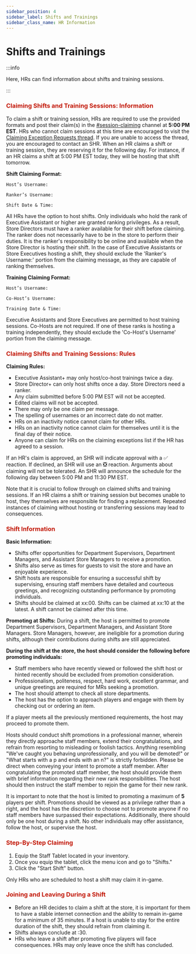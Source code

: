 ```yaml
---
sidebar_position: 4
sidebar_label: Shifts and Trainings
sidebar_class_name: HR Information
---
```


# Shifts and Trainings

:::info

Here, HRs can find information about shifts and training sessions.

:::

### <font color="#C21807">Claiming Shifts and Training Sessions: Information</font>

To claim a shift or training session, HRs are required to use the provided formats and post their claim(s) in the [#session-claiming](https://discord.com/channels/323081832071561216/889200177536196608) channel at **5:00 PM EST**. HRs who cannot claim sessions at this time are encouraged to visit the [Claiming Exception Requests thread](https://discord.com/channels/323081832071561216/1177015340803293184). If you are unable to access the thread, you are encouraged to contact an SHR. When an HR claims a shift or training session, they are reserving it for the following day. For instance, if an HR claims a shift at 5:00 PM EST today, they will be hosting that shift tomorrow.

**Shift Claiming Format:**

`Host’s Username:`

`Ranker’s Username:`

`Shift Date & Time:`

All HRs have the option to host shifts. Only individuals who hold the rank of Executive Assistant or higher are granted ranking privileges. As a result, Store Directors must have a ranker available for their shift before claiming. The ranker does not necessarily have to be in the store to perform their duties. It is the ranker's responsibility to be online and available when the Store Director is hosting their shift. In the case of Executive Assistants or Store Executives hosting a shift, they should exclude the 'Ranker's Username:' portion from the claiming message, as they are capable of ranking themselves.

**Training Claiming Format:**

`Host’s Username:`

`Co-Host’s Username:`

`Training Date & Time:`

Executive Assistants and Store Executives are permitted to host training sessions. Co-Hosts are not required. If one of these ranks is hosting a training independently, they should exclude the 'Co-Host's Username' portion from the claiming message.

### <font color="#C21807">Claiming Shifts and Training Sessions: Rules</font>

**Claiming Rules:**
- Executive Assistant+ may only host/co-host trainings twice a day.
- Store Director+ can only host shifts once a day. Store Directors need a ranker.
- Any claim submitted before 5:00 PM EST will not be accepted.
- Edited claims will not be accepted.
- There may only be one claim per message.
- The spelling of usernames or an incorrect date do not matter.
- HRs on an inactivity notice cannot claim for other HRs.
- HRs on an inactivity notice cannot claim for themselves until it is the final day of their notice.
- Anyone can claim for HRs on the claiming exceptions list if the HR has agreed to a session.

If an HR's claim is approved, an SHR will indicate approval with a ✅ reaction. If declined, an SHR will use an ❎ reaction. Arguments about claiming will not be tolerated. An SHR will announce the schedule for the following day between 5:00 PM and 11:30 PM EST.

Note that it is crucial to follow through on claimed shifts and training sessions. If an HR claims a shift or training session but becomes unable to host, they themselves are responsible for finding a replacement. Repeated instances of claiming without hosting or transferring sessions may lead to consequences.


### <font color="#C21807">Shift Information</font>
**Basic Information:**
- Shifts offer opportunities for Department Supervisors, Department Managers, and Assistant Store Managers to receive a promotion.
- Shifts also serve as times for guests to visit the store and have an enjoyable experience.
- Shift hosts are responsible for ensuring a successful shift by supervising, ensuring staff members have detailed and courteous greetings, and recognizing outstanding performance by promoting individuals.
- Shifts should be claimed at xx:00. Shifts can be claimed at xx:10 at the latest. A shift cannot be claimed after this time.

**Promoting at Shifts:**
During a shift, the host is permitted to promote Department Supervisors, Department Managers, and Assistant Store Managers. Store Managers, however, are ineligible for a promotion during shifts, although their contributions during shifts are still appreciated.

__During the shift at the store, the host should consider the following before promoting individuals:__
- Staff members who have recently viewed or followed the shift host or hinted recently should be excluded from promotion consideration.
- Professionalism, politeness, respect, hard work, excellent grammar, and unique greetings are required for MRs seeking a promotion.
- The host should attempt to check all store departments.
- The host has the option to approach players and engage with them by checking out or ordering an item.

If a player meets all the previously mentioned requirements, the host may proceed to promote them.

Hosts should conduct shift promotions in a professional manner, wherein they directly approache staff members, extend their congratulations, and refrain from resorting to misleading or foolish tactics. Anything resembling "We've caught you behaving unprofessionally, and you will be demoted!" or "What starts with a p and ends with an n?" is strictly forbidden. Please be direct when conveying your intent to promote a staff member. After congratulating the promoted staff member, the host should provide them with brief information regarding their new rank responsibilities. The host should then instruct the staff member to rejoin the game for their new rank.

It is important to note that the host is limited to promoting a maximum of **5** players per shift. Promotions should be viewed as a privilege rather than a right, and the host has the discretion to choose not to promote anyone if no staff members have surpassed their expectations. Additionally, there should only be one host during a shift. No other individuals may offer assistance, follow the host, or supervise the host.

### <font color="#C21807">Step-By-Step Claiming</font>

1. Equip the Staff Tablet located in your inventory.
2. Once you equip the tablet, click the menu icon and go to "Shifts."
3. Click the "Start Shift" button.

Only HRs who are scheduled to host a shift may claim it in-game.


### <font color="#C21807">Joining and Leaving During a Shift</font>
- Before an HR decides to claim a shift at the store, it is important for them to have a stable internet connection and the ability to remain in-game for a minimum of 35 minutes. If a host is unable to stay for the entire duration of the shift, they should refrain from claiming it.
- Shifts always conclude at :30.
- HRs who leave a shift after promoting five players will face consequences. HRs may only leave once the shift has concluded.
